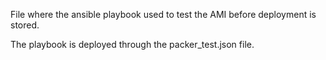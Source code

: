 File where the ansible playbook used to test the AMI before deployment is stored.

The playbook is deployed through the packer_test.json file.